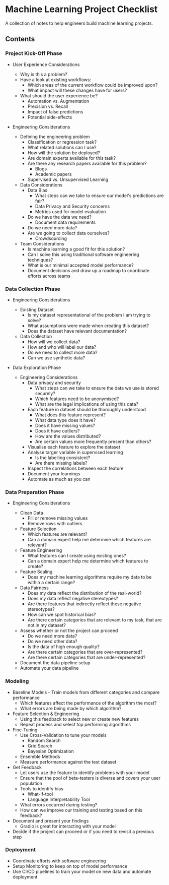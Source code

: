 # Machine Learning Project Checklist

A collection of notes to help engineers build machine learning projects.

## Contents

### Project Kick-Off Phase

- User Experience Considerations
  - Why is this a problem?
  - Have a look at existing workflows:
    - Which areas of the current workflow could be improved upon?
    - What impact will these changes have for users?  
  - What should the user experience be?
    - Automation vs. Augmentation
    - Precision vs. Recall
    - Impact of false predictions
    - Potential side-effects

- Engineering Considerations
  - Defining the engineering problem
    - Classification or regression task?
    - What related solutions can I use?
    - How will the solution be deployed?
    - Are domain experts available for this task?
    - Are there any research papers available for this problem?
      - Blogs
      - Academic papers
    - Supervised vs. Unsupervised Learning
  - Data Considerations
    - Data Bias
      - What steps can we take to ensure our model's predictions are fair?
      - Data Privacy and Security concerns
      - Metrics used for model evaluation
    - Do we have the data we need?
      - Document data requirements
    - Do we need more data?
    - Are we going to collect data ourselves?
      - Crowdsourcing
  - Team Considerations
    - Is machine learning a good fit for this solution?
    - Can I solve this using traditional software engineering techniques?
    - What is our minimal accepted model performance?
    - Document decisions and draw up a roadmap to coordinate efforts across teams

### Data Collection Phase

- Engineering Considerations

  - Existing Dataset
    - Is my dataset representational of the problem I am trying to solve?
    - What assumptions were made when creating this dataset?
    - Does the dataset have relevant documentation?
  - Data Collection
    - How will we collect data?
    - How and who will label our data?
    - Do we need to collect more data?
    - Can we use synthetic data?

- Data Exploration Phase

  - Engineering Considerations
    - Data privacy and security
      - What steps can we take to ensure the data we use is stored securely?
      - Which features need to be anonymised?
      - What are the legal implications of using this data?
    - Each feature in dataset should be thoroughly understood
      - What does this feature represent?
      - What data type does it have?
      - Does it have missing values?
      - Does it have outliers?
      - How are the values distributed?
      - Are certain values more frequently present than others?
    - Visualise each feature to explore the dataset
    - Analyse targer variable in supervised learning
      - Is the labelling consistent?
      - Are there missing labels?
    - Inspect the correlations between each feature
    - Document your learnings
    - Automate as much as you can

### Data Preparation Phase

- Engineering Considerations

  - Clean Data
    - Fill or remove missing values
    - Remove rows with outliers
  - Feature Selection
    - Which features are relevant?
    - Can a domain expert help me determine which features are relevant?
  - Feature Engineering
    - What features can I create using existing ones?
    - Can a domain expert help me determine which features to create?
  - Feature Scaling
    - Does my machine learning algorithms require my data to be within a certain range?
  - Data Fairness
    - Does my data reflect the distribution of the real-world?
    - Does my data reflect negative stereotypes?
    - Are there features that indirectly reflect these negative stereotypes?
    - How can we spot historical bias?
    - Are there certain categories that are relevant to my task, that are not in my dataset?
  - Assess whether or not the project can proceed
    - Do we need more data?
    - Do we need other data?
    - Is the data of high enough quality?
    - Are there certain categories that are over-represented?
    - Are there certain categories that are under-represented?
  - Document the data pipeline setup
  - Automate your data pipeline

### Modeling
  -  Baseline Models
    - Train models from different categories and compare performance
      - Which features affect the performance of the algorithm the most?
      - What errors are being made by which algorithm?
   - Feature Selection & Engineering
      - Using this feedback to select new or create new features
      - Repeat process and select top performing algorithms
  - Fine-Tuning
    - Use Cross-Validation to tune your models
      - Random Search
      - Grid Search 
      - Bayesian Optimization
    - Ensemble Methods
    - Measure performance against the test dataset
  - Get Feedback
    - Let users use the feature to identify problems with your model
    - Ensure that the pool of beta-testers is diverse and covers your user population
    - Tools to identify bias
      - What-if-tool
      - Language Interpretability Tool
    - What errors occurred during testing?
    - How can we improve our training and testing based on this feedback?
  - Document and present your findings
    - Gradio is great for interacting with your model
  - Decide if the project can proceed or if you need to revisit a previous step

### Deployment
 - Coordinate efforts with software engineering
 - Setup Monitoring to keep on top of model performance
 - Use CI/CD pipelines to train your model on new data and automate deployment

